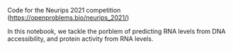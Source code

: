 Code for the Neurips 2021 competition (https://openproblems.bio/neurips_2021/)

In this notebook, we tackle the porblem of predicting RNA levels from DNA accessibility, and protein activity from RNA levels.
